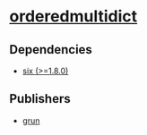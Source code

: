 # [orderedmultidict](https://pypi.org/project/orderedmultidict)

## Dependencies
- [six (>=1.8.0)](packages/s/six.md)



## Publishers
- [grun](https://pypi.org/user/grun)

